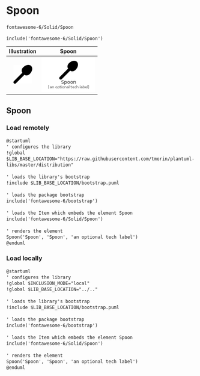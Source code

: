 # Spoon


```text
fontawesome-6/Solid/Spoon
```

```text
include('fontawesome-6/Solid/Spoon')
```



| Illustration | Spoon |
| :---: | :---: |
| ![illustration for Illustration](../../fontawesome-6/Solid/Spoon.png) | ![illustration for Spoon](../../fontawesome-6/Solid/Spoon.Local.png) |




## Spoon

### Load remotely
```plantuml
@startuml
' configures the library
!global $LIB_BASE_LOCATION="https://raw.githubusercontent.com/tmorin/plantuml-libs/master/distribution"

' loads the library's bootstrap
!include $LIB_BASE_LOCATION/bootstrap.puml

' loads the package bootstrap
include('fontawesome-6/bootstrap')

' loads the Item which embeds the element Spoon
include('fontawesome-6/Solid/Spoon')

' renders the element
Spoon('Spoon', 'Spoon', 'an optional tech label')
@enduml
```

### Load locally
```plantuml
@startuml
' configures the library
!global $INCLUSION_MODE="local"
!global $LIB_BASE_LOCATION="../.."

' loads the library's bootstrap
!include $LIB_BASE_LOCATION/bootstrap.puml

' loads the package bootstrap
include('fontawesome-6/bootstrap')

' loads the Item which embeds the element Spoon
include('fontawesome-6/Solid/Spoon')

' renders the element
Spoon('Spoon', 'Spoon', 'an optional tech label')
@enduml
```

